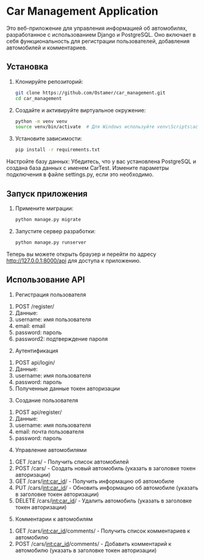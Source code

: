 
# Car Management Application

Это веб-приложение для управления информацией об автомобилях, разработанное с использованием Django и PostgreSQL. Оно включает в себя функциональность для регистрации пользователей, добавления автомобилей и комментариев.

## Установка

1. Клонируйте репозиторий:
   ```bash
   git clone https://github.com/Ostamer/car_management.git
   cd car_management
2. Создайте и активируйте виртуальное окружение:

    ```bash
    python -m venv venv
    source venv/bin/activate  # Для Windows используйте venv\Scripts\activate
3. Установите зависимости:

    ```bash
    pip install -r requirements.txt
Настройте базу данных: Убедитесь, что у вас установлена PostgreSQL и создана база данных с именем CarTest. Измените параметры подключения в файле settings.py, если это необходимо.

## Запуск приложения
1. Примените миграции:

    ```bash
    python manage.py migrate

2. Запустите сервер разработки:

    ```bash
    python manage.py runserver
Теперь вы можете открыть браузер и перейти по адресу http://127.0.0.1:8000/api для доступа к приложению.

## Использование API
1. Регистрация пользователя
1) POST /register/
2) Данные:
3) username: имя пользователя
4) email: email
5) password: пароль
6) password2: подтверждение пароля
2. Аутентификация
1) POST api/login/
2) Данные:
3) username: имя пользователя
4) password: пароль
5) Полученные данные токен авторизации
3. Создание пользователя
1) POST api/register/
2) Данные:
3) username: имя пользователя
4) email: почта пользователя
5) password: пароль
4. Управление автомобилями
1) GET /cars/ - Получить список автомобилей 
2) POST /cars/ - Создать новый автомобиль (указать в заголовке токен авторизации)
3) GET /cars/<int:car_id>/ - Получить информацию об автомобиле 
4) PUT /cars/<int:car_id>/ - Обновить информацию об автомобиле (указать в заголовке токен авторизации)
5) DELETE /cars/<int:car_id>/ - Удалить автомобиль (указать в заголовке токен авторизации)
5. Комментарии к автомобилям
1) GET /cars/<int:car_id>/comments/ - Получить список комментариев к автомобилю
2) POST /cars/<int:car_id>/comments/ - Добавить комментарий к автомобилю (указать в заголовке токен авторизации)